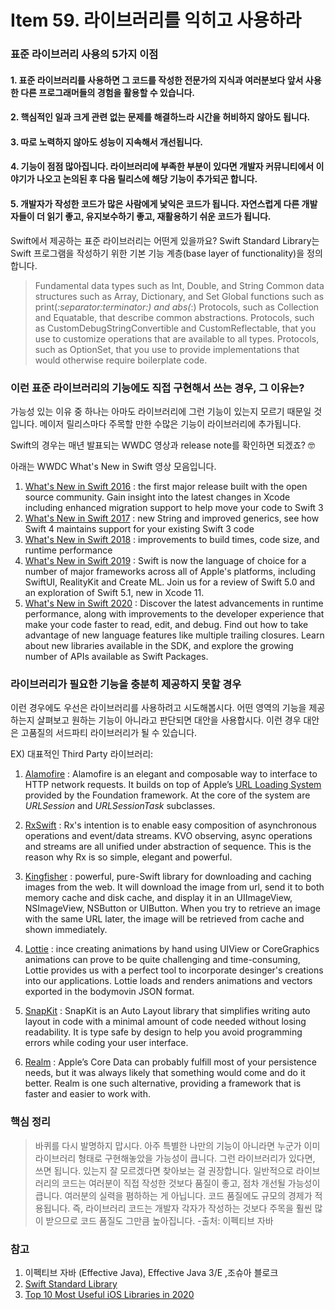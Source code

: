 # Item 59. 라이브러리를 익히고 사용하라



### 표준 라이브러리 사용의 5가지 이점

#### 1. 표준 라이브러리를 사용하면 그 코드를 작성한 전문가의 지식과 여러분보다 앞서 사용한 다른 프로그래머들의 경험을 활용할 수 있습니다.

#### 2. 핵심적인 일과 크게 관련 없는 문제를 해결하느라 시간을 허비하지 않아도 됩니다.

#### 3. 따로 노력하지 않아도 성능이 지속해서 개선됩니다.

#### 4. 기능이 점점 많아집니다. 라이브러리에 부족한 부분이 있다면 개발자 커뮤니티에서 이야기가 나오고 논의된 후 다음 릴리스에 해당 기능이 추가되곤 합니다.

#### 5. 개발자가 작성한 코드가 많은 사람에게 낯익은 코드가 됩니다. 자연스럽게 다른 개발자들이 더 읽기 좋고, 유지보수하기 좋고, 재활용하기 쉬운 코드가 됩니다. 

Swift에서 제공하는 표준 라이브러리는 어떤게 있을까요?
Swift Standard Library는 Swift 프로그램을 작성하기 위한 기본 기능 계층(base layer of functionality)을 정의합니다.

> Fundamental data types such as Int, Double, and String
> Common data structures such as Array, Dictionary, and Set
> Global functions such as print(_:separator:terminator:) and abs(_:)
> Protocols, such as Collection and Equatable, that describe common abstractions.
> Protocols, such as CustomDebugStringConvertible and CustomReflectable, that you use to customize operations that are available to all types.
> Protocols, such as OptionSet, that you use to provide implementations that would otherwise require boilerplate code.

### 이런 표준 라이브러리의 기능에도 직접 구현해서 쓰는 경우, 그 이유는?

가능성 있는 이유 중 하나는 아마도 라이브러리에 그런 기능이 있는지 모르기 때문일 것입니다. 메이저 릴리스마다 주목할 만한 수많은 기능이 라이브러리에 추가됩니다. 

Swift의 경우는 매년 발표되는 WWDC 영상과 release note를 확인하면 되겠죠? 🤓

아래는 WWDC What's New in Swift 영상 모음입니다. 
1. [What's New in Swift 2016](https://developer.apple.com/videos/play/wwdc2016/402/)
     : the first major release built with the open source community. Gain insight into the latest changes in Xcode including enhanced migration support to help move your code to Swift 3
2. [What's New in Swift 2017](https://developer.apple.com/videos/play/wwdc2017/402/)
     : new String and improved generics, see how Swift 4 maintains support for your existing Swift 3 code
3. [What's New in Swift 2018](https://developer.apple.com/videos/play/wwdc2018/401/)
     : improvements to build times, code size, and runtime performance
4. [What's New in Swift 2019](https://developer.apple.com/videos/play/wwdc2019/402/)
     : Swift is now the language of choice for a number of major frameworks across all of Apple's platforms, including SwiftUI, RealityKit and Create ML. Join us for a review of Swift 5.0 and an exploration of Swift 5.1, new in Xcode 11. 
5. [What's New in Swift 2020](https://developer.apple.com/videos/play/wwdc2020/10170/)
     : Discover the latest advancements in runtime performance, along with improvements to the developer experience that make your code faster to read, edit, and debug. Find out how to take advantage of new language features like multiple trailing closures. Learn about new libraries available in the SDK, and explore the growing number of APIs available as Swift Packages.


### 라이브러리가 필요한 기능을 충분히 제공하지 못할 경우
이런 경우에도 우선은 라이브러리를 사용하려고 시도해봅시다. 어떤 영역의 기능을 제공하는지 살펴보고 원하는 기능이 아니라고 판단되면 대안을 사용합시다. 이런 경우 대안은 고품질의 서드파티 라이브러리가 될 수 있습니다. 

EX) 대표적인 Third Party 라이브러리: 

1. [Alamofire](https://github.com/Alamofire/Alamofire)
   : Alamofire is an elegant and composable way to interface to HTTP network requests. It builds on top of Apple’s [URL Loading System](https://developer.apple.com/documentation/foundation/url_loading_system/) provided by the Foundation framework. At the core of the system are *URLSession* and *URLSessionTask* subclasses.

2. [RxSwift](https://github.com/ReactiveX/RxSwift)
   : Rx's intention is to enable easy composition of asynchronous operations and event/data streams. KVO observing, async operations and streams are all unified under abstraction of sequence. This is the reason why Rx is so simple, elegant and powerful.
   
3. [Kingfisher](https://github.com/onevcat/Kingfisher)
   : powerful, pure-Swift library for downloading and caching images from the web. It will download the image from url, send it to both memory cache and disk cache, and display it in an UIImageView, NSImageView, NSButton or UIButton. When you try to retrieve an image with the same URL later, the image will be retrieved from cache and shown immediately.
   
4. [Lottie](https://github.com/airbnb/lottie-ios)
   : ince creating animations by hand using UIView or CoreGraphics animations can prove to be quite challenging and time-consuming, Lottie provides us with a perfect tool to incorporate desinger's creations into our applications. Lottie loads and renders animations and vectors exported in the bodymovin JSON format.
   
5. [SnapKit](https://github.com/SnapKit/SnapKit)
   : SnapKit is an Auto Layout library that simplifies writing auto layout in code with a minimal amount of code needed without losing readability. It is type safe by design to help you avoid programming errors while coding your user interface.
   
6. [Realm](https://realm.io/)
   : Apple’s Core Data can probably fulfill most of your persistence needs, but it was always likely that something would come and do it better. Realm is one such alternative, providing a framework that is faster and easier to work with. 

### 핵심 정리

> 바퀴를 다시 발명하지 맙시다. 아주 특별한 나만의 기능이 아니라면 누군가 이미 라이브러리 형태로 구현해놓았을 가능성이 큽니다. 그런 라이브러리가 있다면, 쓰면 됩니다. 있는지 잘 모르겠다면 찾아보는 걸 권장합니다. 일반적으로 라이브러리의 코드는 여러분이 직접 작성한 것보다 품질이 좋고, 점차 개선될 가능성이 큽니다. 여러분의 실력을 폄하하는 게 아닙니다. 코드 품질에도 규모의 경제가 적용됩니다. 즉, 라이브러리 코드는 개발자 각자가 작성하는 것보다 주목을 훨씬 많이 받으므로 코드 품질도 그만큼 높아집니다.
-출처: 이펙티브 자바

### 참고
1. 이펙티브 자바 (Effective Java), Effective Java 3/E ,조슈아 블로크
2. [Swift Standard Library](https://developer.apple.com/documentation/swift/swift_standard_library)
3. [Top 10 Most Useful iOS Libraries in 2020](https://infinum.com/the-capsized-eight/top-10-most-useful-iOS-libraries)